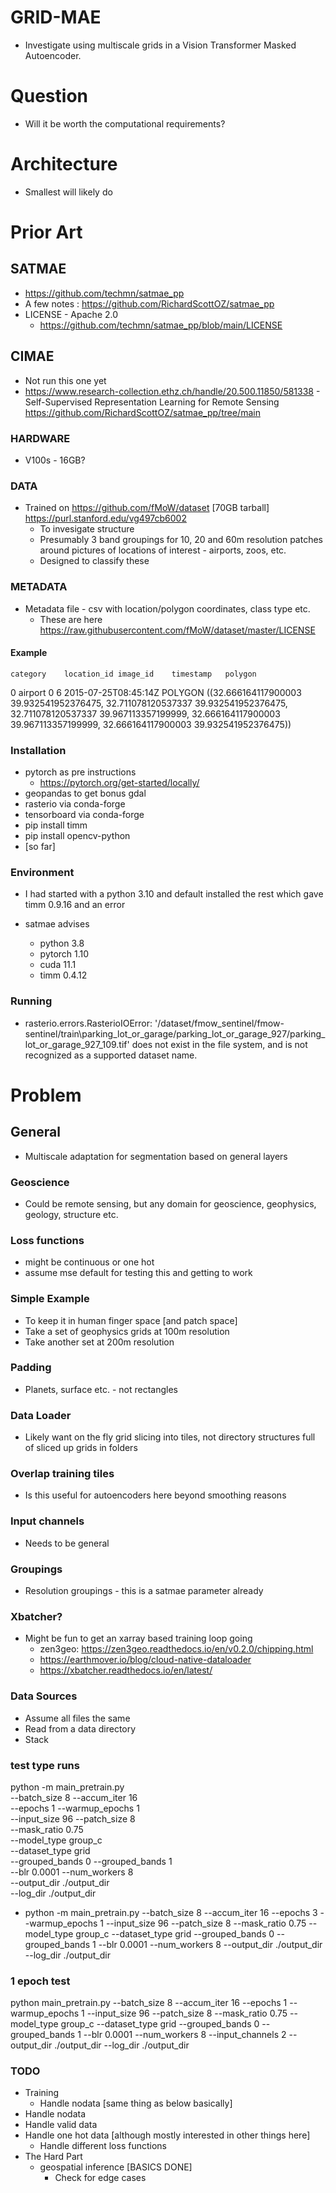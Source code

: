 # GRID-MAE

- Investigate using multiscale grids in a Vision Transformer Masked Autoencoder.

# Question
- Will it be worth the computational requirements?

# Architecture
- Smallest will likely do

# Prior Art
## SATMAE
- https://github.com/techmn/satmae_pp
- A few notes : https://github.com/RichardScottOZ/satmae_pp
- LICENSE - Apache 2.0
	- https://github.com/techmn/satmae_pp/blob/main/LICENSE

## CIMAE
- Not run this one yet
- https://www.research-collection.ethz.ch/handle/20.500.11850/581338 - Self-Supervised Representation Learning for Remote Sensing
https://github.com/RichardScottOZ/satmae_pp/tree/main	
	
### HARDWARE
- V100s - 16GB?

### DATA
- Trained on https://github.com/fMoW/dataset [70GB tarball] https://purl.stanford.edu/vg497cb6002
	- To invesigate structure
	- Presumably 3 band groupings for 10, 20 and 60m resolution patches around pictures of locations of interest - airports, zoos, etc.
	- Designed to classify these
### METADATA
- Metadata file - csv with location/polygon coordinates, class type etc.	
	- These are here https://raw.githubusercontent.com/fMoW/dataset/master/LICENSE

#### Example
	category	location_id	image_id	timestamp	polygon
0	airport	0	6	2015-07-25T08:45:14Z	POLYGON ((32.666164117900003 39.932541952376475, 32.711078120537337 39.932541952376475, 32.711078120537337 39.967113357199999, 32.666164117900003 39.967113357199999, 32.666164117900003 39.932541952376475))

### Installation
- pytorch as pre instructions
	- https://pytorch.org/get-started/locally/
- geopandas to get bonus gdal
- rasterio via conda-forge
- tensorboard via conda-forge
- pip install timm
- pip install opencv-python
- [so far]

### Environment
- I had started with a python 3.10 and default installed the rest which gave timm 0.9.16 and an error

- satmae advises
	- python 3.8
	- pytorch 1.10
	- cuda 11.1
	- timm 0.4.12
	
### Running
- rasterio.errors.RasterioIOError: '/dataset/fmow_sentinel/fmow-sentinel/train\parking_lot_or_garage/parking_lot_or_garage_927/parking_lot_or_garage_927_109.tif' does not exist in the file system, and is not recognized as a supported dataset name.

	
# Problem
## General
- Multiscale adaptation for segmentation based on general layers

### Geoscience
- Could be remote sensing, but any domain for geoscience, geophysics, geology, structure etc.

### Loss functions	
- might be continuous or one hot
- assume mse default for testing this and getting to work

### Simple Example
- To keep it in human finger space [and patch space]
- Take a set of geophysics grids at 100m resolution
- Take another set at 200m resolution

### Padding
- Planets, surface etc. - not rectangles

### Data Loader
- Likely want on the fly grid slicing into tiles, not directory structures full of sliced up grids in folders

### Overlap training tiles
- Is this useful for autoencoders here beyond smoothing reasons

### Input channels
- Needs to be general

### Groupings
- Resolution groupings - this is a satmae parameter already

	
### Xbatcher?
- Might be fun to get an xarray based training loop going
	- zen3geo: https://zen3geo.readthedocs.io/en/v0.2.0/chipping.html
	- https://earthmover.io/blog/cloud-native-dataloader
	- https://xbatcher.readthedocs.io/en/latest/
	
	
### Data Sources
- Assume all files the same
- Read from a data directory
- Stack	

### test type runs

python -m main_pretrain.py \
--batch_size 8 --accum_iter 16 \
--epochs 1 --warmup_epochs 1 \
--input_size 96 --patch_size 8 \
--mask_ratio 0.75 \
--model_type group_c \
--dataset_type grid \
--grouped_bands 0 --grouped_bands 1 \
--blr 0.0001 --num_workers 8 \
--output_dir ./output_dir \
--log_dir ./output_dir

- python -m main_pretrain.py --batch_size 8 --accum_iter 16 --epochs 3 --warmup_epochs 1 --input_size 96 --patch_size 8 --mask_ratio 0.75 --model_type group_c --dataset_type grid --grouped_bands 0 --grouped_bands 1 --blr 0.0001 --num_workers 8  --output_dir ./output_dir --log_dir ./output_dir

### 1 epoch test
python  main_pretrain.py --batch_size 8 --accum_iter 16 --epochs 1 --warmup_epochs 1 --input_size 96 --patch_size 8 --mask_ratio 0.75 --model_type group_c --dataset_type grid --grouped_bands 0 --grouped_bands 1 --blr 0.0001 --num_workers 8 --input_channels 2 --output_dir ./output_dir --log_dir ./output_dir	


### TODO
- Training
	- Handle nodata [same thing as below basically]
- Handle nodata
- Handle valid data
- Handle one hot data [although mostly interested in other things here]
	- Handle different loss functions
- The Hard Part
	- geospatial inference [BASICS DONE]
		- Check for edge cases
	



